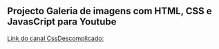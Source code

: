 ## Projecto Galeria de imagens com HTML, CSS e JavasCript para Youtube

[Link do canal CssDescomplicado:](https://www.youtube.com/channel/UCT7ziRh_Mhc1cFsN_-rdn4w) 